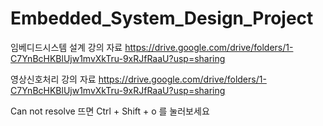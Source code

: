 # Embedded_System_Design_Project

임베디드시스템 설계 강의 자료
https://drive.google.com/drive/folders/1-C7YnBcHKBlUjw1mvXkTru-9xRJfRaaU?usp=sharing

영상신호처리 강의 자료
https://drive.google.com/drive/folders/1-C7YnBcHKBlUjw1mvXkTru-9xRJfRaaU?usp=sharing

Can not resolve 뜨면 Ctrl + Shift + o 를 눌러보세요
